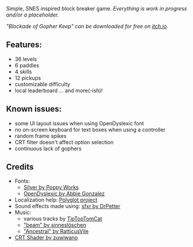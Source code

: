 Simple, SNES inspired block breaker game.
*Everything is work in progress and/or a placeholder.*

*"Blockade of Gopher Keep" can be downloaded for free on [itch.io](https://da-i0.itch.io/blockade-of-gopher-keep).*

## Features:
- 36 levels
- 6 paddles
- 4 skills
- 12 pickups
- customizable difficulty
- local leaderboard
... and more(-ish)!

## Known issues:
- some UI layout issues when using OpenDyslexic font
- no on-screen keyboard for text boxes when using a controller
- random frame spikes
- CRT filter doesn't affect option selection
- continuous lack of gophers

## Credits
- Fonts:
  - [Silver by Poppy Works](https://poppyworks.itch.io/silver)
  - [OpenDyslexic by Abbie Gonzalez](https://opendyslexic.org/)
- Localization help: [Polyglot project](https://drive.google.com/open?id=17f0dQawb-s_Fd7DHgmVvJoEGDMH_yoSd8EYigrb0zmM)
- Sound effects made using: [sfxr by DrPetter](https://www.drpetter.se/project_sfxr.html)
- Music:
  - various tracks by [TipTopTomCat](https://tiptoptomcat.itch.io/)
  - ["beam" by sinneslöschen](https://pixabay.com/users/sinneschl%C3%B6sen-1888724/)
  - ["Ancestral" by RatticusVile](https://ratticusvile.itch.io/digdeep)
- [CRT Shader by zuwiwano](https://godotshaders.com/shader/crt-shader-2/)